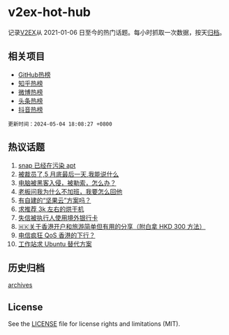 # v2ex-hot-hub

 记录[V2EX](https://www.v2ex.com/)从 2021-01-06 日至今的热门话题。每小时抓取一次数据，按天[归档](archives)。
 
 ## 相关项目

- [GitHub热榜](https://github.com/lonnyzhang423/github-hot-hub)
- [知乎热榜](https://github.com/lonnyzhang423/zhihu-hot-hub)
- [微博热榜](https://github.com/lonnyzhang423/weibo-hot-hub)
- [头条热榜](https://github.com/lonnyzhang423/toutiao-hot-hub)
- [抖音热榜](https://github.com/lonnyzhang423/douyin-hot-hub)


 `更新时间：2024-05-04 18:08:27 +0800`

## 热议话题

1. [snap 已经在污染 apt](https://www.v2ex.com/t/1037576)
1. [被裁员了,5 月底最后一天,我能说什么](https://www.v2ex.com/t/1037624)
1. [电脑被黑客入侵，被勒索，怎么办？](https://www.v2ex.com/t/1037593)
1. [老板问我为什么不加班，我要怎么回他](https://www.v2ex.com/t/1037654)
1. [有自建的“坚果云”方案吗？](https://www.v2ex.com/t/1037585)
1. [求推荐 3k 左右的烘干机](https://www.v2ex.com/t/1037638)
1. [失信被执行人使用境外银行卡](https://www.v2ex.com/t/1037571)
1. [🇭🇰关于香港开户和旅游简单但有用的分享（附白拿 HKD 300 方法）](https://www.v2ex.com/t/1037598)
1. [电信疯狂 QoS 香港的下行？](https://www.v2ex.com/t/1037615)
1. [工作站求 Ubuntu 替代方案](https://www.v2ex.com/t/1037642)

## 历史归档

[archives](archives)

## License

See the [LICENSE](LICENSE) file for license rights and limitations (MIT).
